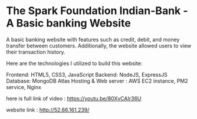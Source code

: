 # The Spark Foundation Indian-Bank - A Basic banking Website

A basic banking website with features such as credit, debit, and money transfer between customers. Additionally, the website allowed users to view their transaction history.

Here are the technologies I utilized to build this website:

Frontend: HTML5, CSS3, JavaScript
Backend: NodeJS, ExpressJS
Database: MongoDB Atlas
Hosting & Web server : AWS EC2 instance, PM2 service, Nginx

here is full link of video : https://youtu.be/80XyCAIr36U

website link : http://52.66.161.239/
